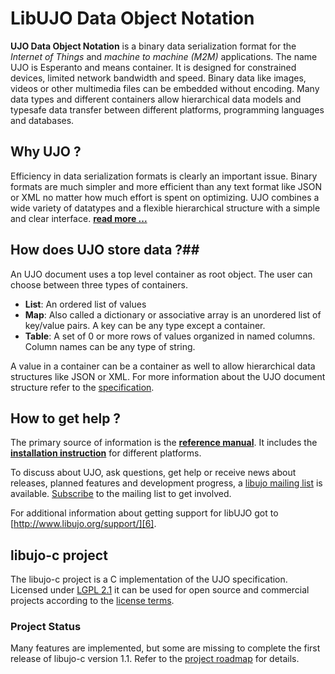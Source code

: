 # LibUJO Data Object Notation #

**UJO Data Object Notation** is a binary data serialization format for the *Internet of Things* and *machine to machine (M2M)* applications. The name UJO is Esperanto and means container. It is designed for constrained devices, limited network bandwidth and speed. Binary data like images, videos or other multimedia files can be embedded without encoding. Many data types and different containers allow hierarchical data models and typesafe data transfer between different platforms, programming languages and databases.

## Why UJO ? ##

Efficiency in data serialization formats is clearly an important issue. Binary formats are much simpler and more efficient than any text format like JSON or XML no matter how much effort is spent on optimizing. UJO combines a wide variety of datatypes and a flexible hierarchical structure with a simple and clear interface. 
[**read more ...**][1]

## How does UJO store data ?##

An UJO document uses a top level container as root object. The user can choose between three types of containers. 

- **List**: An ordered list of values
- **Map**: Also called a dictionary or associative array is an unordered list of key/value pairs. A key can be any type except a container.
- **Table**: A set of 0 or more rows of values organized in named columns. Column names can be any type of string.

A value in a container can be a container as well to allow hierarchical data structures like JSON or XML.
For more information about the UJO document structure refer to the [specification][2].

## How to get help ? ##

The primary source of information is the [**reference manual**][3]. It includes the [**installation instruction**][10] for different platforms. 

To discuss about UJO, ask questions, get help or receive news about releases, planned features and development progress, a [libujo mailing list][4] is available. [Subscribe][5] to the mailing list to get involved.

For additional information about getting support for libUJO got to [http://www.libujo.org/support/][6].

## libujo-c project ##

The libujo-c project is a C implementation of the UJO specification. Licensed under [LGPL 2.1][7] it can be used for open source and commercial projects according to the [license terms][8]. 

### Project Status ###

Many features are implemented, but some are missing to complete the first release of libujo-c version 1.1. Refer to the [project roadmap][9] for details.

  [1]: http://www.libujo.org/info/
  [2]: http://www.libujo.org/specification/
  [3]: http://www.libujo.org/doc/libujo-c-html/
  [4]: https://groups.google.com/forum/#!forum/libujo
  [5]: https://groups.google.com/forum/#!forum/libujo/join
  [6]: http://www.libujo.org/support/
  [7]: http://www.gnu.org/licenses/licenses.html#LGPL
  [8]: https://github.com/tml21/libujo-c/blob/master/LICENSE
  [9]: http://www.libujo.org/roadmap/
  [10]: http://doc.libujo.org/libujo-c-html/md_ujo_install.html